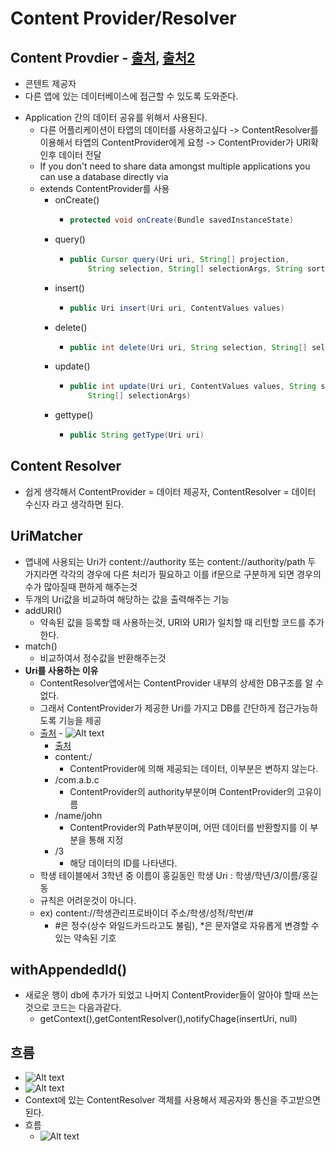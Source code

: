 Content Provider/Resolver
===

Content Provdier - [출처](https://blog.naver.com/PostView.nhn?blogId=qbxlvnf11&logNo=221420601185&redirect=Dlog&widgetTypeCall=true&directAccess=false), [출처2](https://galid1.tistory.com/28)
---
* 콘텐트 제공자
* 다른 앱에 있는 데이터베이스에 접근할 수 있도록 도와준다.
+ Application 간의 데이터 공유를 위해서 사용된다.
  + 다른 어플리케이션이 타앱의 데이터를 사용하고싶다 -> ContentResolver를 이용해서 타앱의 ContentProvider에게 요청 -> ContentProvider가 URI확인후 데이터 전달
  + If you don't need to share data amongst multiple applications you can use a database directly via
  + extends ContentProvider를 사용
    + onCreate()
      + ```java
        protected void onCreate(Bundle savedInstanceState)
        ```
    + query()
      + ```java
        public Cursor query(Uri uri, String[] projection,
            String selection, String[] selectionArgs, String sortOrder)
        ```
    + insert()
      + ```java
        public Uri insert(Uri uri, ContentValues values)
        ```
    + delete()
      + ```java
        public int delete(Uri uri, String selection, String[] selectionArgs)
        ```
    + update()
      + ```java
        public int update(Uri uri, ContentValues values, String selection,
            String[] selectionArgs)
        ```
    + gettype()
      + ```java
        public String getType(Uri uri)
        ```
    
Content Resolver
---
+ 쉽게 생각해서 ContentProvider = 데이터 제공자, ContentResolver = 데이터 수신자 라고 생각하면 된다.

UriMatcher
---
+ 앱내에 사용되는 Uri가 content://authority 또는 content://authority/path 두 가지라면 각각의 경우에 다른 처리가 필요하고 이를 if문으로 구분하게 되면 경우의 수가 많아질때 편하게 해주는것
+ 두개의 Uri값을 비교하여 해당하는 값을 출력해주는 기능
+ addURI()
  + 약속된 값을 등록할 때 사용하는것, URI와 URI가 일치할 때 리턴할 코드를 추가한다.
+ match()
  + 비교하여서 정수값을 반환해주는것
+ **Uri를 사용하는 이유**
  + ContentResolver앱에서는 ContentProvider 내부의 상세한 DB구조를 알 수 없다.
  + 그래서 ContentProvider가 제공한 Uri를 가지고 DB를 간단하게 접근가능하도록 기능을 제공
  + [출처](https://choidev-1.tistory.com/58?category=811200) - ![Alt text](https://img1.daumcdn.net/thumb/R1280x0/?scode=mtistory2&fname=http%3A%2F%2Fcfile26.uf.tistory.com%2Fimage%2F994692425C4FAFA40C7202)
    + [출처](https://posnopi13.tistory.com/18)
    + content:/ 
      + ContentProvider에 의해 제공되는 데이터, 이부분은 변하지 않는다.
    + /com.a.b.c
      + ContentProvider의 authority부분이며 ContentProvider의 고유이름
    + /name/john
      + ContentProvider의 Path부분이며, 어떤 데이터를 반환할지를 이 부분을 통해 지정
    + /3
      + 해당 데이터의 ID를 나타낸다.
  + 학생 테이블에서 3학년 중 이름이 홍길동인 학생 Uri : 학생/학년/3/이름/홍길동
  + 규칙은 어려운것이 아니다.
  * ex) content://학생관리프로바이더 주소/학생/성적/학번/#
    * #은 정수(상수 와일드카드라고도 불림), *은 문자열로 자유롭게 변경할 수 있는 약속된 기호
    
withAppendedId()
---
* 새로운 행이 db에 추가가 되었고 나머지 ContentProvider들이 알아야 할때 쓰는것으로 코드는 다음과같다.
  * getContext(),getContentResolver(),notifyChage(insertUri, null)


흐름
---
+ ![Alt text](https://t1.daumcdn.net/cfile/tistory/013C9E4050EBE1D226)
+ ![Alt text](https://developer.android.com/guide/topics/providers/images/content-provider-tech-stack.png?hl=ko)
+ Context에 있는 ContentResolver 객체를 사용해서 제공자와 통신을 주고받으면 된다.
+ 흐름
  + ![Alt text](https://developer.android.com/guide/topics/providers/images/content-provider-interaction.png?hl=ko)
  
